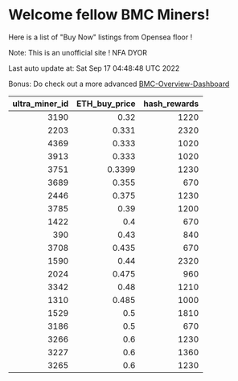 # Welcome fellow BMC Miners!
Here is a list of "Buy Now" listings from Opensea floor !

Note: This is an unofficial site ! NFA DYOR

Last auto update at: Sat Sep 17 04:48:48 UTC 2022

Bonus: Do check out a more advanced [BMC-Overview-Dashboard](https://dune.com/defifunk/BMC-Overview-Dashboard)


|   ultra_miner_id |   ETH_buy_price |   hash_rewards |
|-----------------:|----------------:|---------------:|
|             3190 |          0.32   |           1220 |
|             2203 |          0.331  |           2320 |
|             4369 |          0.333  |           1020 |
|             3913 |          0.333  |           1020 |
|             3751 |          0.3399 |           1230 |
|             3689 |          0.355  |            670 |
|             2446 |          0.375  |           1230 |
|             3785 |          0.39   |           1200 |
|             1422 |          0.4    |            670 |
|              390 |          0.43   |            840 |
|             3708 |          0.435  |            670 |
|             1590 |          0.44   |           2320 |
|             2024 |          0.475  |            960 |
|             3342 |          0.48   |           1210 |
|             1310 |          0.485  |           1000 |
|             1529 |          0.5    |           1810 |
|             3186 |          0.5    |            670 |
|             3266 |          0.6    |           1230 |
|             3227 |          0.6    |           1360 |
|             3265 |          0.6    |           1230 |